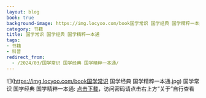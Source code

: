 ```yaml
---
layout: blog
book: true
background-image: https://img.locyoo.com/book国学常识 国学经典 国学精粹一本通.jpg
category: 书籍
title: 国学常识 国学经典 国学精粹一本通
tags:
- 书籍
- 科普
redirect_from:
  - /2024/03/国学常识 国学经典 国学精粹一本通/
---
```

![](https://img.locyoo.com/book国学常识 国学经典 国学精粹一本通.jpg)
国学常识 国学经典 国学精粹一本通: <a name = "ref1" href="https://url18.ctfile.com/f/50983618-1323174847-b92d39?p=3619">点击下载</a>，访问密码请点击右上方“关于”自行查看